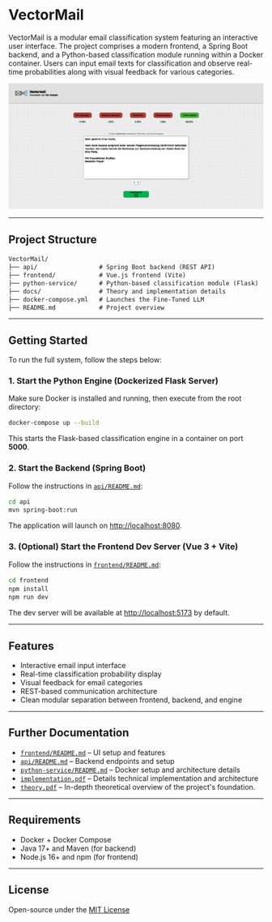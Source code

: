 # VectorMail

VectorMail is a modular email classification system featuring an interactive user interface. The project comprises a modern frontend, a Spring Boot backend, and a Python-based classification module running within a Docker container. Users can input email texts for classification and observe real-time probabilities along with visual feedback for various categories.

![VectorMail Interface](./docs/images/Screenshot-Interface.png)

---

## Project Structure

```
VectorMail/
├── api/                 # Spring Boot backend (REST API)
├── frontend/            # Vue.js frontend (Vite)
├── python-service/      # Python-based classification module (Flask)
├── docs/                # Theory and implementation details
├── docker-compose.yml   # Launches the Fine-Tuned LLM
├── README.md            # Project overview
```

---

## Getting Started

To run the full system, follow the steps below:

### 1. Start the Python Engine (Dockerized Flask Server)

Make sure Docker is installed and running, then execute from the root directory:

```bash
docker-compose up --build
```

This starts the Flask-based classification engine in a container on port **5000**.

### 2. Start the Backend (Spring Boot)

Follow the instructions in [`api/README.md`](api/README.md):

```bash
cd api
mvn spring-boot:run
```

The application will launch on [http://localhost:8080](http://localhost:8080).

### 3. (Optional) Start the Frontend Dev Server (Vue 3 + Vite)

Follow the instructions in [`frontend/README.md`](frontend/README.md):

```bash
cd frontend
npm install
npm run dev
```

The dev server will be available at [http://localhost:5173](http://localhost:5173) by default.

---

## Features

- Interactive email input interface
- Real-time classification probability display
- Visual feedback for email categories
- REST-based communication architecture
- Clean modular separation between frontend, backend, and engine

---

## Further Documentation

- [`frontend/README.md`](frontend/README.md) – UI setup and features
- [`api/README.md`](api/README.md) – Backend endpoints and setup
- [`python-service/README.md`](python-service/README.md) – Docker setup and architecture details
- [`implementation.pdf`](docs/implementation.pdf) – Details technical implementation and architecture
- [`theory.pdf`](docs/theory.pdf) – In-depth theoretical overview of the project's foundation.

---

## Requirements

- Docker + Docker Compose
- Java 17+ and Maven (for backend)
- Node.js 16+ and npm (for frontend)

---

## License

Open-source under the [MIT License](https://opensource.org/licenses/MIT)
```
